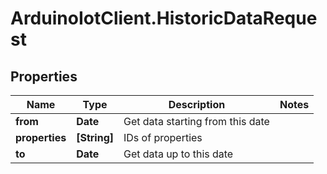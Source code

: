 # ArduinoIotClient.HistoricDataRequest

## Properties

Name | Type | Description | Notes
------------ | ------------- | ------------- | -------------
**from** | **Date** | Get data starting from this date | 
**properties** | **[String]** | IDs of properties | 
**to** | **Date** | Get data up to this date | 


